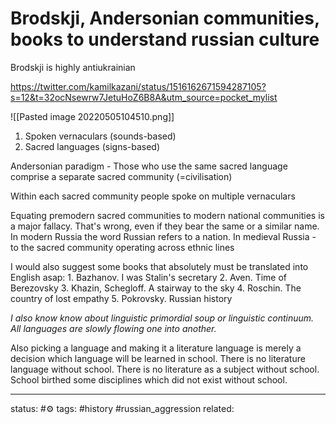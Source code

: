 # Brodskji, Andersonian communities, books to understand russian culture
Brodskji is highly antiukrainian

https://twitter.com/kamilkazani/status/1516162671594287105?s=12&t=32ocNsewrw7JetuHoZ6B8A&utm_source=pocket_mylist

![[Pasted image 20220505104510.png]]


1) Spoken vernaculars (sounds-based) 
2) Sacred languages (signs-based)

Andersonian paradigm - Those who use the same sacred language comprise a separate sacred community (=civilisation)

Within each sacred community people spoke on multiple vernaculars


Equating premodern sacred communities to modern national communities is a major fallacy. That's wrong, even if they bear the same or a similar name. In modern Russia the word Russian refers to a nation. In medieval Russia - to the sacred community operating across ethnic lines

I would also suggest some books that absolutely must be translated into English asap: 1. Bazhanov. I was Stalin's secretary 2. Aven. Time of Berezovsky 3. Khazin, Schegloff. A stairway to the sky 4. Roschin. The country of lost empathy 5. Pokrovsky. Russian history

*I also know know about linguistic primordial soup or linguistic continuum. All languages are slowly flowing one into another.*

Also picking a language and making it a literature language is merely a decision which language will be learned in school. There is no literature language without school. There is no literature as a subject without school.
School birthed some disciplines which did not exist without school.

---
status: #⚙️ 
tags: #history #russian_aggression 
related: 